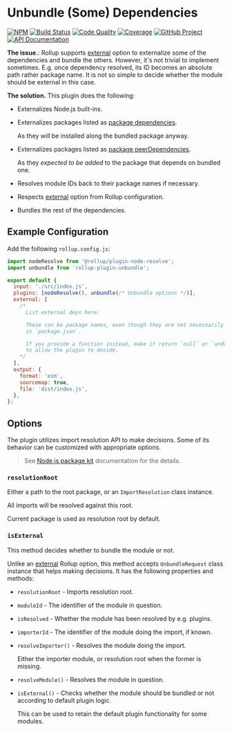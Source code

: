 # Unbundle (Some) Dependencies

[![NPM][npm-image]][npm-url]
[![Build Status][build-status-img]][build-status-link]
[![Code Quality][quality-img]][quality-link]
[![Coverage][coverage-img]][coverage-link]
[![GitHub Project][github-image]][github-url]
[![API Documentation][api-docs-image]][api documentation]

**The issue.**: Rollup supports [external] option to externalize some of the dependencies and bundle the others.
However, it's not trivial to implement sometimes. E.g. once dependency resolved, its ID becomes an absolute path rather
package name. It is not so simple to decide whether the module should be external in this case.

**The solution.** This plugin does the following:

- Externalizes Node.js built-ins.

- Externalizes packages listed as [package dependencies].

  As they _will_ be installed along the bundled package anyway.

- Externalizes packages listed as [package peerDependencies].

  As they _expected to be added_ to the package that depends on bundled one.

- Resolves module IDs back to their package names if necessary.

- Respects [external] option from Rollup configuration.

- Bundles the rest of the dependencies.

[npm-image]: https://img.shields.io/npm/v/rollup-plugin-unbundle.svg?logo=npm
[npm-url]: https://www.npmjs.com/package/rollup-plugin-unbundle
[build-status-img]: https://github.com/run-z/rollup-plugin-unbundle/workflows/Build/badge.svg
[build-status-link]: https://github.com/run-z/rollup-plugin-unbundle/actions?query=workflow:Build
[quality-img]: https://app.codacy.com/project/badge/Grade/2de1f7d57474445084344aa20b00ebc2
[quality-link]: https://www.codacy.com/gh/run-z/rollup-plugin-unbundle/dashboard?utm_source=github.com&utm_medium=referral&utm_content=run-z/rollup-plugin-unbundle&utm_campaign=Badge_Grade
[coverage-img]: https://app.codacy.com/project/badge/Coverage/2de1f7d57474445084344aa20b00ebc2
[coverage-link]: https://www.codacy.com/gh/run-z/rollup-plugin-unbundle/dashboard?utm_source=github.com&utm_medium=referral&utm_content=run-z/rollup-plugin-unbundle&utm_campaign=Badge_Coverage
[github-image]: https://img.shields.io/static/v1?logo=github&label=GitHub&message=project&color=informational
[github-url]: https://github.com/run-z/rollup-plugin-unbundle
[api-docs-image]: https://img.shields.io/static/v1?logo=typescript&label=API&message=docs&color=informational
[API documentation]: https://run-z.github.io/rollup-plugin-unbundle
[external]: https://rollupjs.org/guide/en/#external
[package dependencies]: https://docs.npmjs.com/cli/v8/configuring-npm/package-json#dependencies
[package peerDependencies]: https://docs.npmjs.com/cli/v8/configuring-npm/package-json#peerdependencies

## Example Configuration

Add the following `rollup.config.js`:

```javascript
import nodeResolve from '@rollup/plugin-node-resolve';
import unbundle from 'rollup-plugin-unbundle';

export default {
  input: './src/index.js',
  plugins: [nodeResolve(), unbundle(/* Unbundle options */)],
  external: [
    /*
      List external deps here.

      These can be package names, even though they are not necessarily listed
      in `package.json`.

      If you provide a function instead, make it return `null` or `undefined`
      to allow the plugin to decide.
    */
  ],
  output: {
    format: 'esm',
    sourcemap: true,
    file: 'dist/index.js',
  },
};
```

## Options

The plugin utilizes import resolution API to make decisions. Some of its behavior can be customized with appropriate
options.

> See [Node.js package kit] documentation for the details.

[Node.js package kit]: https://www.npmjs.com/package/@run-z/npk

### `resolutionRoot`

Either a path to the root package, or an `ImportResolution` class instance.

All imports will be resolved against this root.

Current package is used as resolution root by default.

### `isExternal`

This method decides whether to bundle the module or not.

Unlike an [external] Rollup option, this method accepts `UnbundleRequest` class instance that helps making decisions.
It has the following properties and methods:

- `resolutionRoot` - Imports resolution root.

- `moduleId` - The identifier of the module in question.

- `isResolved` - Whether the module has been resolved by e.g. plugins.

- `importerId` - The identifier of the module doing the import, if known.

- `resolveImporter()` - Resolves the module doing the import.

  Either the importer module, or resolution root when the former is missing.

- `resolveModule()` - Resolves the module in question.

- `isExternal()` - Checks whether the module should be bundled or not according to default plugin logic.

  This can be used to retain the default plugin functionality for some modules.
